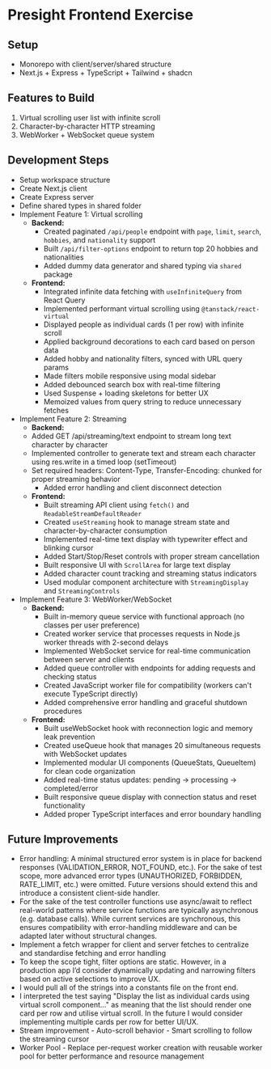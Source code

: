 # Presight Frontend Exercise

## Setup

- Monorepo with client/server/shared structure
- Next.js + Express + TypeScript + Tailwind + shadcn

## Features to Build

1. Virtual scrolling user list with infinite scroll
2. Character-by-character HTTP streaming
3. WebWorker + WebSocket queue system

## Development Steps

- Setup workspace structure
- Create Next.js client
- Create Express server
- Define shared types in shared folder
- Implement Feature 1: Virtual scrolling
  - **Backend:**
    - Created paginated `/api/people` endpoint with `page`, `limit`, `search`, `hobbies`, and `nationality` support
    - Built `/api/filter-options` endpoint to return top 20 hobbies and nationalities
    - Added dummy data generator and shared typing via `shared` package
  - **Frontend:**
    - Integrated infinite data fetching with `useInfiniteQuery` from React Query
    - Implemented performant virtual scrolling using `@tanstack/react-virtual`
    - Displayed people as individual cards (1 per row) with infinite scroll
    - Applied background decorations to each card based on person data
    - Added hobby and nationality filters, synced with URL query params
    - Made filters mobile responsive using modal sidebar
    - Added debounced search box with real-time filtering
    - Used Suspense + loading skeletons for better UX
    - Memoized values from query string to reduce unnecessary fetches
- Implement Feature 2: Streaming
  - **Backend:**
  - Added GET /api/streaming/text endpoint to stream long text character by character
  - Implemented controller to generate text and stream each character using res.write in a timed loop (setTimeout)
  - Set required headers: Content-Type, Transfer-Encoding: chunked for proper streaming behavior
    - Added error handling and client disconnect detection
  - **Frontend:**
    - Built streaming API client using `fetch()` and `ReadableStreamDefaultReader`
    - Created `useStreaming` hook to manage stream state and character-by-character consumption
    - Implemented real-time text display with typewriter effect and blinking cursor
    - Added Start/Stop/Reset controls with proper stream cancellation
    - Built responsive UI with `ScrollArea` for large text display
    - Added character count tracking and streaming status indicators
    - Used modular component architecture with `StreamingDisplay` and `StreamingControls`
- Implement Feature 3: WebWorker/WebSocket
  - **Backend:**
    - Built in-memory queue service with functional approach (no classes per user preference)
    - Created worker service that processes requests in Node.js worker threads with 2-second delays
    - Implemented WebSocket service for real-time communication between server and clients
    - Added queue controller with endpoints for adding requests and checking status
    - Created JavaScript worker file for compatibility (workers can't execute TypeScript directly)
    - Added comprehensive error handling and graceful shutdown procedures
  - **Frontend:**
    - Built useWebSocket hook with reconnection logic and memory leak prevention
    - Created useQueue hook that manages 20 simultaneous requests with WebSocket updates
    - Implemented modular UI components (QueueStats, QueueItem) for clean code organization
    - Added real-time status updates: pending → processing → completed/error
    - Built responsive queue display with connection status and reset functionality
    - Added proper TypeScript interfaces and error boundary handling

## Future Improvements

- Error handling: A minimal structured error system is in place for backend responses (VALIDATION_ERROR, NOT_FOUND, etc.). For the sake of test scope, more advanced error types (UNAUTHORIZED, FORBIDDEN, RATE_LIMIT, etc.) were omitted. Future versions should extend this and introduce a consistent client-side handler.
- For the sake of the test controller functions use async/await to reflect real-world patterns where service functions are typically asynchronous (e.g. database calls). While current services are synchronous, this ensures compatibility with error-handling middleware and can be adapted later without structural changes.
- Implement a fetch wrapper for client and server fetches to centralize and standardise fetching and error handling
- To keep the scope tight, filter options are static. However, in a production app I’d consider dynamically updating and narrowing filters based on active selections to improve UX.
- I would pull all of the strings into a constants file on the front end.
- I interpreted the test saying "Display the list as individual cards using virtual scroll component..." as meaning that the list should render one card per row and utilise virtual scroll. In the future I would consider implementing multiple cards per row for better UI/UX.
- Stream improvement - Auto-scroll behavior - Smart scrolling to follow the streaming cursor
- Worker Pool - Replace per-request worker creation with reusable worker pool for better performance and resource management
